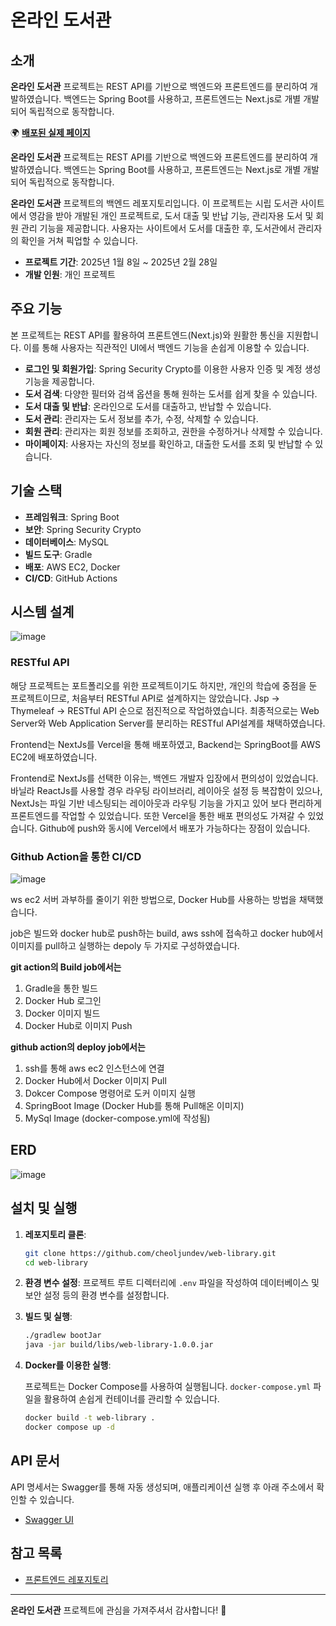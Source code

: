 # 온라인 도서관

## 소개

**온라인 도서관** 프로젝트는 REST API를 기반으로 백엔드와 프론트엔드를 분리하여 개발하였습니다. 백엔드는 Spring Boot를 사용하고, 프론트엔드는 Next.js로 개별 개발되어 독립적으로 동작합니다.

🌍 **[배포된 실제 페이지](https://web-library-front.vercel.app/)**

**온라인 도서관** 프로젝트는 REST API를 기반으로 백엔드와 프론트엔드를 분리하여 개발하였습니다. 백엔드는 Spring Boot를 사용하고, 프론트엔드는 Next.js로 개별 개발되어 독립적으로 동작합니다.

**온라인 도서관** 프로젝트의 백엔드 레포지토리입니다. 이 프로젝트는 시립 도서관 사이트에서 영감을 받아 개발된 개인 프로젝트로, 도서 대출 및 반납 기능, 관리자용 도서 및 회원 관리 기능을 제공합니다. 사용자는 사이트에서 도서를 대출한 후, 도서관에서 관리자의 확인을 거쳐 픽업할 수 있습니다.

- **프로젝트 기간**: 2025년 1월 8일 ~ 2025년 2월 28일
- **개발 인원**: 개인 프로젝트

## 주요 기능

본 프로젝트는 REST API를 활용하여 프론트엔드(Next.js)와 원활한 통신을 지원합니다. 이를 통해 사용자는 직관적인 UI에서 백엔드 기능을 손쉽게 이용할 수 있습니다.

- **로그인 및 회원가입**: Spring Security Crypto를 이용한 사용자 인증 및 계정 생성 기능을 제공합니다.
- **도서 검색**: 다양한 필터와 검색 옵션을 통해 원하는 도서를 쉽게 찾을 수 있습니다.
- **도서 대출 및 반납**: 온라인으로 도서를 대출하고, 반납할 수 있습니다.
- **도서 관리**: 관리자는 도서 정보를 추가, 수정, 삭제할 수 있습니다.
- **회원 관리**: 관리자는 회원 정보를 조회하고, 권한을 수정하거나 삭제할 수 있습니다.
- **마이페이지**: 사용자는 자신의 정보를 확인하고, 대출한 도서를 조회 및 반납할 수 있습니다.

## 기술 스택

- **프레임워크**: Spring Boot
- **보안**: Spring Security Crypto
- **데이터베이스**: MySQL
- **빌드 도구**: Gradle
- **배포**: AWS EC2, Docker
- **CI/CD**: GitHub Actions

## 시스템 설계

![image](https://github.com/user-attachments/assets/f1ad0d86-5bb8-42cd-a7a4-dba381fa1e59)

### RESTful API

해당 프로젝트는 포트폴리오를 위한 프로젝트이기도 하지만, 개인의 학습에 중점을 둔 프로젝트이므로, 처음부터 RESTful API로 설계하지는 않았습니다. Jsp -> Thymeleaf -> RESTful API 순으로 점진적으로 작업하였습니다. 최종적으로는 Web Server와 Web Application Server를 분리하는 RESTful API설계를 채택하였습니다.

Frontend는 NextJs를 Vercel을 통해 배포하였고, Backend는 SpringBoot를 AWS EC2에 배포하였습니다.

Frontend로 NextJs를 선택한 이유는, 백엔드 개발자 입장에서 편의성이 있었습니다. 바닐라 ReactJs를 사용할 경우 라우팅 라이브러리, 레이아웃 설정 등 복잡함이 있으나, NextJs는 파일 기반 네스팅되는 레이아웃과 라우팅 기능을 가지고 있어 보다 편리하게 프론트엔드를 작업할 수 있었습니다. 또한 Vercel을 통한 배포 편의성도 가져갈 수 있었습니다. Github에 push와 동시에 Vercel에서 배포가 가능하다는 장점이 있습니다.

### Github Action을 통한 CI/CD

![image](https://github.com/user-attachments/assets/3ecbd582-c2b0-4656-9c0c-1a80d7468c11)

ws ec2 서버 과부하를 줄이기 위한 방법으로, Docker Hub를 사용하는 방법을 채택했습니다.

job은 빌드와 docker hub로 push하는 build, aws ssh에 접속하고 docker hub에서 이미지를 pull하고 실행하는 depoly 두 가지로 구성하였습니다.

**git action의 Build job에서는**

1. Gradle을 통한 빌드
2. Docker Hub 로그인
3. Docker 이미지 빌드
4. Docker Hub로 이미지 Push

**github action의 deploy job에서는**

1. ssh를 통해 aws ec2 인스턴스에 연결
2. Docker Hub에서 Docker 이미지 Pull
3. Dokcer Compose 명령어로 도커 이미지 실행
4. SpringBoot Image (Docker Hub를 통해 Pull해온 이미지)
5. MySql Image (docker-compose.yml에 작성됨)


## ERD

![image](https://github.com/user-attachments/assets/0110a8d6-af2e-4d8b-8c2d-3568e9dc3069)


## 설치 및 실행

1. **레포지토리 클론**:

   ```bash
   git clone https://github.com/cheoljundev/web-library.git
   cd web-library
   ```

2. **환경 변수 설정**: 프로젝트 루트 디렉터리에 `.env` 파일을 작성하여 데이터베이스 및 보안 설정 등의 환경 변수를 설정합니다.

3. **빌드 및 실행**:

   ```bash
   ./gradlew bootJar
   java -jar build/libs/web-library-1.0.0.jar
   ```

4. **Docker를 이용한 실행**:

   프로젝트는 Docker Compose를 사용하여 실행됩니다. `docker-compose.yml` 파일을 활용하여 손쉽게 컨테이너를 관리할 수 있습니다.

   ```bash
   docker build -t web-library .
   docker compose up -d
   ```

## API 문서

API 명세서는 Swagger를 통해 자동 생성되며, 애플리케이션 실행 후 아래 주소에서 확인할 수 있습니다.

- [Swagger UI](http://localhost:8080/swagger-ui.html)

## 참고 목록

- [프론트엔드 레포지토리](https://github.com/cheoljundev/web-library-front)

---

**온라인 도서관** 프로젝트에 관심을 가져주셔서 감사합니다! 🚀

